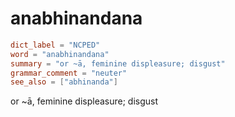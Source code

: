 # anabhinandana

``` toml
dict_label = "NCPED"
word = "anabhinandana"
summary = "or ~ā, feminine displeasure; disgust"
grammar_comment = "neuter"
see_also = ["abhinanda"]
```

or \~ā, feminine displeasure; disgust

